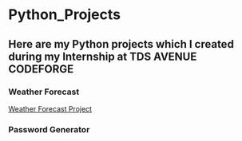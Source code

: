 # Python_Projects
## Here are my Python projects which I created during my Internship at TDS AVENUE CODEFORGE

### Weather Forecast
[Weather Forecast Project](https://github.com/neha271100/Python_Projects/tree/main/python/weather_forecast)

### Password Generator 
